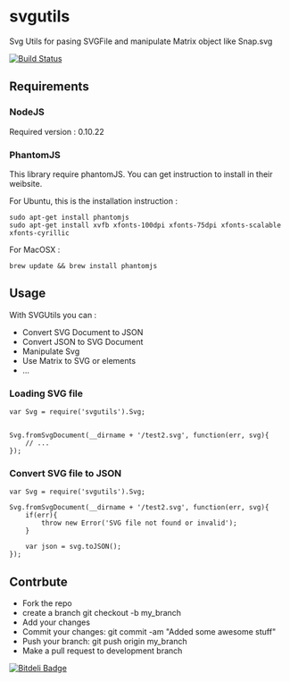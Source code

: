 svgutils
========

Svg Utils for pasing SVGFile and manipulate Matrix object like Snap.svg

[![Build Status](https://travis-ci.org/throrin19/svgutils.png?branch=master)](https://travis-ci.org/throrin19/svgutils)

## Requirements

### NodeJS

Required version : 0.10.22

### PhantomJS

This library require phantomJS. You can get instruction to install in their weibsite.

For Ubuntu, this is the installation instruction :

```
sudo apt-get install phantomjs
sudo apt-get install xvfb xfonts-100dpi xfonts-75dpi xfonts-scalable xfonts-cyrillic
```

For MacOSX :

```
brew update && brew install phantomjs
```

## Usage

With SVGUtils you can :

+   Convert SVG Document to JSON
+   Convert JSON to SVG Document
+   Manipulate Svg
+   Use Matrix to SVG or elements
+   ...

### Loading SVG file

```
var Svg = require('svgutils').Svg;


Svg.fromSvgDocument(__dirname + '/test2.svg', function(err, svg){
    // ...
});
```

### Convert SVG file to JSON

```
var Svg = require('svgutils').Svg;

Svg.fromSvgDocument(__dirname + '/test2.svg', function(err, svg){
    if(err){
        throw new Error('SVG file not found or invalid');
    }

    var json = svg.toJSON();
});
```

## Contrbute

+    Fork the repo
+    create a branch git checkout -b my_branch
+    Add your changes
+    Commit your changes: git commit -am "Added some awesome stuff"
+    Push your branch: git push origin my_branch
+    Make a pull request to development branch


[![Bitdeli Badge](https://d2weczhvl823v0.cloudfront.net/throrin19/svgutils/trend.png)](https://bitdeli.com/free "Bitdeli Badge")

